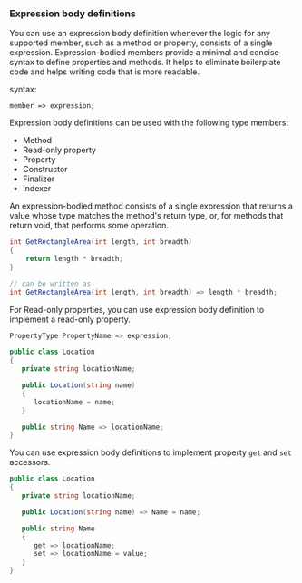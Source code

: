 ### Expression body definitions
You can use an expression body definition whenever the logic for any supported member, such as a method or property, consists of a single expression. Expression-bodied members provide a minimal and concise syntax to define properties and methods. It helps to eliminate boilerplate code and helps writing code that is more readable.

syntax:
```
member => expression;
```
Expression body definitions can be used with the following type members:

- Method
- Read-only property
- Property
- Constructor
- Finalizer
- Indexer


An expression-bodied method consists of a single expression that returns a value whose type matches the method's return type, or, for methods that return void, that performs some operation.
```cs
int GetRectangleArea(int length, int breadth) 
{
    return length * breadth;
} 

// can be written as 
int GetRectangleArea(int length, int breadth) => length * breadth;
```
For Read-only properties, you can use expression body definition to implement a read-only property. 
```cs
PropertyType PropertyName => expression;
```

```cs
public class Location
{
   private string locationName;

   public Location(string name)
   {
      locationName = name;
   }

   public string Name => locationName;
}
```

You can use expression body definitions to implement property `get` and `set` accessors.
```cs
public class Location
{
   private string locationName;

   public Location(string name) => Name = name;

   public string Name
   {
      get => locationName;
      set => locationName = value;
   }
}
```
